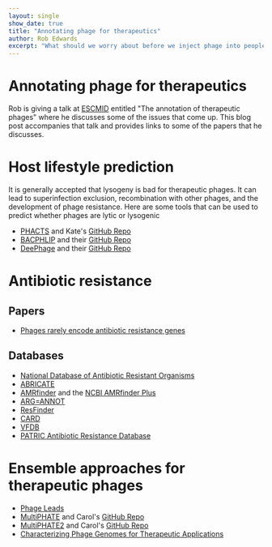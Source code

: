 ```yaml
---
layout: single
show_date: true
title: "Annotating phage for therapeutics"
author: Rob Edwards
excerpt: "What should we worry about before we inject phage into people?"
---
```


# Annotating phage for therapeutics

Rob is giving a talk at [ESCMID](https://www.escmid.org/fileadmin/src/media/PDFs/1Dates_Events/event_flyers/ESGNTA_Course22_web.pdf) entitled "The annotation of therapeutic phages" where he discusses some of the issues that come up. This blog post accompanies that talk and provides links to some of the papers that he discusses.



# Host lifestyle prediction

It is generally accepted that lysogeny is bad for therapeutic phages. It can lead to superinfection exclusion, recombination with other phages, and the development of phage resistance. Here are some tools that can be used to predict whether phages are lytic or lysogenic

- [PHACTS](https://academic.oup.com/bioinformatics/article/28/5/614/248018) and Kate's [GitHub Repo](https://github.com/deprekate/PHACTS)
- [BACPHLIP](https://peerj.com/articles/11396/) and their [GitHub Repo](https://github.com/adamhockenberry/bacphlip)
- [DeePhage](https://academic.oup.com/gigascience/article/10/9/giab056/6366926) and their [GitHub Repo](https://github.com/shufangwu/DeePhage)




# Antibiotic resistance

## Papers
- [Phages rarely encode antibiotic resistance genes](https://www.nature.com/articles/ismej201690)


## Databases
- [National Database of Antibiotic Resistant Organisms](https://www.ncbi.nlm.nih.gov/pathogens/antimicrobial-resistance/)
- [ABRICATE](https://github.com/tseemann/abricate)
- [AMRfinder](https://journals.asm.org/doi/full/10.1128/AAC.00483-19) and the [NCBI AMRfinder Plus](https://www.ncbi.nlm.nih.gov/pathogens/antimicrobial-resistance/AMRFinder/) 
- [ARG=ANNOT](https://journals.asm.org/doi/10.1128/AAC.01310-13?url_ver=Z39.88-2003)
- [ResFinder](https://academic.oup.com/jac/article/67/11/2640/707208)
- [CARD](https://academic.oup.com/nar/article/45/D1/D566/2333912)
- [VFDB](https://academic.oup.com/nar/article/44/D1/D694/2503049)
- [PATRIC Antibiotic Resistance Database](https://docs.patricbrc.org/user_guides/data/data_types/antimicrobial_resistance.html)


# Ensemble approaches for therapeutic phages
- [Phage Leads](https://www.ncbi.nlm.nih.gov/pmc/articles/PMC8879740/)
- [MultiPHATE](https://academic.oup.com/bioinformatics/article/35/21/4402/5488969) and Carol's [GitHub Repo](https://github.com/carolzhou/multiPhATE)
- [MultiPHATE2](https://academic.oup.com/g3journal/article/11/5/jkab074/6178284) and Carol's [GitHub Repo](https://github.com/carolzhou/multiPhATE2)
- [Characterizing Phage Genomes for Therapeutic Applications](https://www.mdpi.com/1999-4915/10/4/188)

